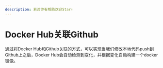 ```yaml
---
description: 若对你有帮助欢迎Star⬆
---
```


# Docker Hub关联Github

通过将Docker Hub和Github关联的方式，可以实现当我们修改本地代码push到Github上之后，Docker Hub会自动检测到变化，并根据变化自动构建一个docker镜像。

